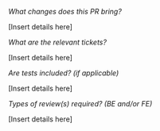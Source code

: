 *What changes does this PR bring?*

[Insert details here]


*What are the relevant tickets?*

[Insert details here]


*Are tests included? (if applicable)*

[Insert details here]


*Types of review(s) required? (BE and/or FE)*

[Insert details here]
